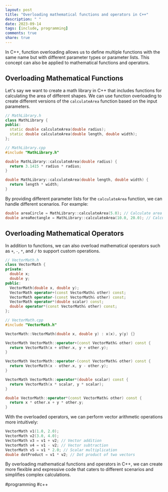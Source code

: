 ```yaml
---
layout: post
title: "Overloading mathematical functions and operators in C++"
description: " "
date: 2023-09-14
tags: [include, programming]
comments: true
share: true
---
```


In C++, function overloading allows us to define multiple functions with the same name but with different parameter types or parameter lists. This concept can also be applied to mathematical functions and operators.

## Overloading Mathematical Functions

Let's say we want to create a math library in C++ that includes functions for calculating the area of different shapes. We can use function overloading to create different versions of the `calculateArea` function based on the input parameters.

```cpp
// MathLibrary.h
class MathLibrary {
public:
  static double calculateArea(double radius);
  static double calculateArea(double length, double width);
};
```

```cpp
// MathLibrary.cpp
#include "MathLibrary.h"

double MathLibrary::calculateArea(double radius) {
  return 3.1415 * radius * radius;
}

double MathLibrary::calculateArea(double length, double width) {
  return length * width;
}
```

By providing different parameter lists for the `calculateArea` function, we can handle different scenarios. For example:

```cpp
double areaCircle = MathLibrary::calculateArea(5.0); // Calculate area of a circle with radius 5.0
double areaRectangle = MathLibrary::calculateArea(10.0, 20.0); // Calculate area of a rectangle with length 10.0 and width 20.0
```

## Overloading Mathematical Operators

In addition to functions, we can also overload mathematical operators such as `+`, `-`, `*`, and `/` to support custom operations.

```cpp
// VectorMath.h
class VectorMath {
private:
  double x;
  double y;
public:
  VectorMath(double x, double y);
  VectorMath operator+(const VectorMath& other) const;
  VectorMath operator-(const VectorMath& other) const;
  VectorMath operator*(double scalar) const;
  double operator*(const VectorMath& other) const;
};
```

```cpp
// VectorMath.cpp
#include "VectorMath.h"

VectorMath::VectorMath(double x, double y) : x(x), y(y) {}

VectorMath VectorMath::operator+(const VectorMath& other) const {
  return VectorMath(x + other.x, y + other.y);
}

VectorMath VectorMath::operator-(const VectorMath& other) const {
  return VectorMath(x - other.x, y - other.y);
}

VectorMath VectorMath::operator*(double scalar) const {
  return VectorMath(x * scalar, y * scalar);
}

double VectorMath::operator*(const VectorMath& other) const {
  return x * other.x + y * other.y;
}
```

With the overloaded operators, we can perform vector arithmetic operations more intuitively:

```cpp
VectorMath v1(1.0, 2.0);
VectorMath v2(3.0, 4.0);
VectorMath v3 = v1 + v2; // Vector addition
VectorMath v4 = v1 - v2; // Vector subtraction
VectorMath v5 = v1 * 2.0; // Scalar multiplication
double dotProduct = v1 * v2; // Dot product of two vectors
```

By overloading mathematical functions and operators in C++, we can create more flexible and expressive code that caters to different scenarios and simplifies complex calculations.

#programming #c++